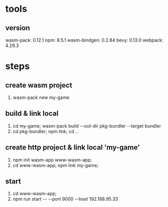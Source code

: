 # tools
## version
wasm-pack: 0.12.1
npm: 8.5.1
wasm-bindgen: 0.2.84
bevy: 0.13.0
webpack: 4.29.3

# steps
## create wasm project
1. wasm-pack new my-game

## build & link local
1. cd my-game; wasm-pack build --out-dir pkg-bundler --target bundler
2. cd pkg-bundler; npm link; cd ..

## create http project & link local 'my-game'
1. npm init wasm-app www-wasm-app; 
2. cd www-wasm-app; npm link my-game;

## start
1. cd www-wasm-app;
2. npm run start -- --port 9000 --host 192.168.95.33

